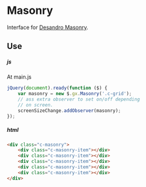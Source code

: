 # Masonry
Interface for [Desandro Masonry](http://masonry.desandro.com/).

## Use

##### js
At main.js
```js
jQuery(document).ready(function ($) {
    var masonry = new $.gx.Masonry('.c-grid');
    // ass extra observer to set on/off depending 
    // on screen.
    screenSizeChange.addObserver(masonry);
});
```


##### html
```html
<div class="c-masonry">
    <div class="c-masonry-item"></div>
    <div class="c-masonry-item"></div>
    <div class="c-masonry-item"></div>
    <div class="c-masonry-item"></div>
    <div class="c-masonry-item"></div>
</div>
